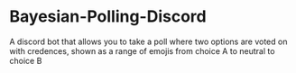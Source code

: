# Bayesian-Polling-Discord
A discord bot that allows you to take a poll where two options are voted on with credences, shown as a range of emojis from choice A to neutral to choice B
